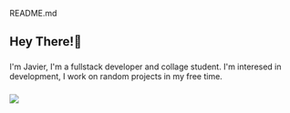 README.md


<h2 align="left">Hey There!👋</h2>

###

<p>
  I'm Javier, I'm a fullstack developer and collage student. I'm interesed in development, I work on random projects in my free time.
</p>

###

<p align="left">
  <a href="https://skillicons.dev">
    <img src="https://skillicons.dev/icons?i=php,java,javascript,kotlin,mysql,astro,react,spring,bootstrap,html,css,git,postman,firebase" />
  </a>
</p>
